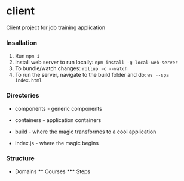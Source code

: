 # client
Client project for job training application

### Insallation
1. Run `npm i`
2. Install web server to run locally: `npm install -g local-web-server`
3. To bundle/watch changes: `rollup -c --watch`
4. To run the server, navigate to the build folder and do: `ws --spa index.html`

### Directories
* components - generic components
* containers - application containers
* build - where the magic transformes to a cool application

* index.js - where the magic begins

### Structure
* Domains
** Courses
*** Steps